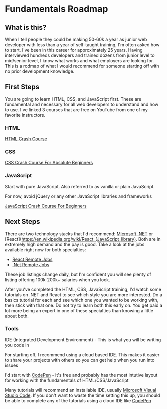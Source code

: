 # Fundamentals Roadmap 

## What is this?
When I tell people they could be making 50-60k a year as junior web developer with less than a year of self-taught training, I'm often asked how to start.  I've been in this career for approximately 25 years. Having interviewed hundreds developers and trained dozens from junior level to mid/senior level, I know what works and what employers are looking for.  This is a rodmap of what I would recommend for someone starting off with no prior development knowledge.  

## First Steps
You are going to learn HTML, CSS, and JavaScript first.  These are fundamental and necessary for all web developers to understand and how to use.  I've linked 3 courses that are free on YouTube from one of my favorite instructors.

### HTML
[HTML Crash Course](https://www.youtube.com/watch?v=UB1O30fR-EE)


### CSS
[CSS Crash Course For Absolute Beginners](https://www.youtube.com/watch?v=yfoY53QXEnI)


### JavaScript
Start with pure JavaScript. Also referred to as vanilla or plain JavaScript.

For now, avoid jQuery or any other JavaScript libraries and frameworks

[JavaScript Crash Course For Beginners](https://www.youtube.com/watch?v=hdI2bqOjy3c)


## Next Steps
There are two technology stacks that I'd recommend: [Microsoft .NET](https://en.wikipedia.org/wiki/.NET_Framework) or [React](https://en.wikipedia.org/wiki/React_(JavaScript_library).  Both are in extremely high demand and the pay is good. Take a look at the jobs available right now for both specialties: 
* [React Remote Jobs](https://www.indeed.com/jobs?q=react&l=remote)
* [.Net Remote Jobs](https://www.indeed.com/jobs?q=asp%20.net&l=remote)

These job listings change daily, but I'm confident you will see plenty of listing offering 100k-200k+ salaries when you look. 

After you've completed the HTML, CSS, JavaScript training, I'd watch some tutorials on .NET and React to see which style you are more interested.  Do a basics tutorial for each and see which one you wanted to be working with, then stick with that one.  Do not try to learn both this early on.  You get paid a lot more being an expert in one of these specialties than knowing a little about both.

### Tools
IDE (Integrated Development Environment) - This is what you will be writing you code in

For starting off, I recommend using a cloud based IDE. This makes it easier to share your projects with others so you can get help when you run into issues

I'd start with [CodePen](https://codepen.io/) - It's free and probably has the most intutive layout for working with the fundamentals of HTML/CSS/JavaScript

Many tutorials will recommend an installable IDE, usually [Microsoft Visual Studio Code](https://code.visualstudio.com/).  If you don't want to waste the time setting this up, you should be able to complete any of the tutorials using a cloud IDE like [CodePen](https://codepen.io/)
